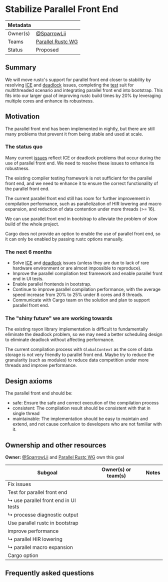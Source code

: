 # Stabilize Parallel Front End

| Metadata |                     |
| -------- | ------------------- |
| Owner(s) | [@SparrowLii]       |
| Teams    | [Parallel Rustc WG] |
| Status   | Proposed            |

## Summary

We will move rustc's support for parallel front end closer to stability by resolving [ICE] and [deadlock] issues, completing the [test] suit for multithreaded scenario and integrating parallel front end into bootstrap. This fits into our larger goal of improving rustc build times by 20% by leveraging multiple cores and enhance its robustness.

## Motivation

The parallel front end has been implemented in nightly, but there are still many problems that prevent it from being stable and used at scale.

### The status quo

Many current [issues] reflect ICE or deadlock problems that occur during the use of parallel front end. We need to resolve these issues to enhance its robustness.

The existing compiler testing framework is not sufficient for the parallel front end, and we need to enhance it to ensure the correct functionality of the parallel front end.

The current parallel front end still has room for further improvement in compilation performance, such as parallelization of HIR lowering and macro expansion, and reduction of data contention under more threads (>= 16).

We can use parallel front end in bootstrap to alleviate the problem of slow build of the whole project.

Cargo does not provide an option to enable the use of parallel front end, so it can only be enabled by passing rustc options manually.

### The next 6 months

- Solve [ICE] and [deadlock] issues (unless they are due to lack of rare hardware environment or are almost impossible to reproduce).
- Improve the parallel compilation test framework and enable parallel front end in UI tests.
- Enable parallel frontends in bootstrap.
- Continue to improve parallel compilation performance, with the average speed increase from 20% to 25% under 8 cores and 8 threads.
- Communicate with Cargo team on the solution and plan to support parallel front end.

### The "shiny future" we are working towards

The existing rayon library implementation is difficult to fundamentally eliminate the deadlock problem, so we may need a better scheduling design to eliminate deadlock without affecting performance.

The current compilation process with `GlobalContext` as the core of data storage is not very friendly to parallel front end. Maybe try to reduce the granularity (such as modules) to reduce data competition under more threads and improve performance.

## Design axioms

The parallel front end should be:
- safe: Ensure the safe and correct execution of the compilation process
- consistent: The compilation result should be consistent with that in single thread
- maintainable: The implementation should be easy to maintain and extend, and not cause confusion to developers who are not familiar with it.

[da]: ../about/design_axioms.md

## Ownership and other resources

**Owner:** [@SparrowLii] and [Parallel Rustc WG] own this goal

| Subgoal                              | Owner(s) or team(s) | Notes |
| ------------------------------------ | ------------------- | ----- |
| Fix issues                           |                     |       |
| Test for parallel front end          |                     |       |
| ↳ use parallel front end in UI tests |                     |       |
| ↳ processe diagnostic output         |                     |       |
| Use parallel rustc in bootstrap      |                     |       |
| improve performance                  |                     |       |
| ↳ parallel HIR lowering              |                     |       |
| ↳ parallel macro expansion           |                     |       |
| Cargo option                         |                     |       |

## Frequently asked questions


[@SparrowLii]: https://github.com/SparrowLii
[Parallel Rustc WG]: https://www.rust-lang.org/governance/teams/compiler#team-wg-parallel-rustc
[ICE]: https://github.com/rust-lang/rust/issues?q=is%3Aopen+label%3AWG-compiler-parallel+ice
[deadlock]: https://github.com/rust-lang/rust/issues?q=is%3Aopen+label%3AWG-compiler-parallel+deadlock
[test]: https://github.com/rust-lang/rust/issues/118698
[issues]: https://github.com/rust-lang/rust/labels/WG-compiler-parallel